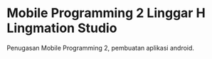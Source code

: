# Mobile Programming 2 Linggar H Lingmation Studio
 Penugasan Mobile Programming 2, pembuatan aplikasi android.
